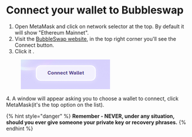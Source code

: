 # Connect your wallet to Bubbleswap

1. Open MetaMask and click on network selector at the top. By default it will show "Ethereum Mainnet".
2. Visit the [BubbleSwap website](https://app.bubbleswap.co), in the top right corner you'll see the Connect button.&#x20;
3. Click it .

<figure><img src="../.gitbook/assets/Connect.png" alt=""><figcaption></figcaption></figure>

&#x20;  4\. A window will appear asking you to choose a wallet to connect, click MetaMask(it's the top option on the list).

{% hint style="danger" %}
**Remember - NEVER, under any situation, should you ever give someone your private key or recovery phrases.**
{% endhint %}
